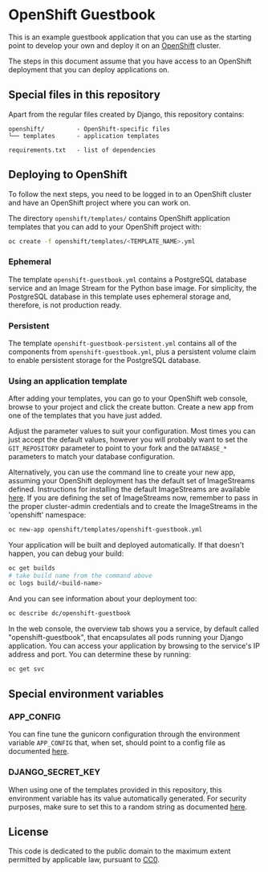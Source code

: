 # OpenShift Guestbook

This is an example guestbook application that you can use as the starting
point to develop your own and deploy it on an [OpenShift][openshift] cluster.

[openshift]: https://github.com/openshift/origin

The steps in this document assume that you have access to an OpenShift
deployment that you can deploy applications on.

## Special files in this repository

Apart from the regular files created by Django, this repository contains:

```
openshift/         - OpenShift-specific files
└── templates      - application templates

requirements.txt   - list of dependencies
```

## Deploying to OpenShift

To follow the next steps, you need to be logged in to an OpenShift cluster
and have an OpenShift project where you can work on.

The directory `openshift/templates/` contains OpenShift application templates
that you can add to your OpenShift project with:

```bash
oc create -f openshift/templates/<TEMPLATE_NAME>.yml
```

### Ephemeral

The template `openshift-guestbook.yml` contains a PostgreSQL database service
and an Image Stream for the Python base image. For simplicity, the PostgreSQL
database in this template uses ephemeral storage and, therefore, is not
production ready.

### Persistent

The template `openshift-guestbook-persistent.yml` contains all of the components
from `openshift-guestbook.yml`, plus a persistent volume claim to enable
persistent storage for the PostgreSQL database.

### Using an application template

After adding your templates, you can go to your OpenShift web console, browse to
your project and click the create button. Create a new app from one of the
templates that you have just added.

Adjust the parameter values to suit your configuration. Most times you can just
accept the default values, however you will probably want to set the
`GIT_REPOSITORY` parameter to point to your fork and the `DATABASE_*` parameters
to match your database configuration.

Alternatively, you can use the command line to create your new app, assuming your
OpenShift deployment has the default set of ImageStreams defined.  Instructions
for installing the default ImageStreams are available [here][image_streams]. If you
are defining the set of ImageStreams now, remember to pass in the proper
cluster-admin credentials and to create the ImageStreams in the 'openshift'
namespace:

[image_streams]: https://docs.openshift.org/latest/install_config/imagestreams_templates.html

```bash
oc new-app openshift/templates/openshift-guestbook.yml
```

Your application will be built and deployed automatically. If that doesn't
happen, you can debug your build:

```bash
oc get builds
# take build name from the command above
oc logs build/<build-name>
```

And you can see information about your deployment too:

```bash
oc describe dc/openshift-guestbook
```

In the web console, the overview tab shows you a service, by default called
"openshift-guestbook", that encapsulates all pods running your Django application.
You can access your application by browsing to the service's IP address and port.
You can determine these by running:

```bash
oc get svc
```

## Special environment variables

### APP_CONFIG

You can fine tune the gunicorn configuration through the environment variable
`APP_CONFIG` that, when set, should point to a config file as documented [here][gunicorn_app_config].

[gunicorn_app_config]: http://docs.gunicorn.org/en/latest/settings.html

### DJANGO_SECRET_KEY

When using one of the templates provided in this repository, this environment
variable has its value automatically generated. For security purposes, make
sure to set this to a random string as documented [here][django_secret_key].

[django_secret_key]: https://docs.djangoproject.com/en/1.8/ref/settings/#std:setting-SECRET_KEY

## License

This code is dedicated to the public domain to the maximum extent permitted by
applicable law, pursuant to [CC0](http://creativecommons.org/publicdomain/zero/1.0/).
